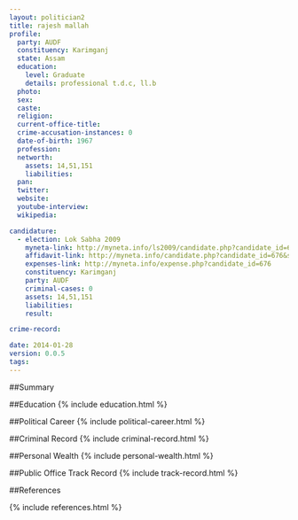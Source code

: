 ```yaml
---
layout: politician2
title: rajesh mallah
profile: 
  party: AUDF
  constituency: Karimganj
  state: Assam
  education: 
    level: Graduate
    details: professional t.d.c, ll.b
  photo: 
  sex: 
  caste: 
  religion: 
  current-office-title: 
  crime-accusation-instances: 0
  date-of-birth: 1967
  profession: 
  networth: 
    assets: 14,51,151
    liabilities: 
  pan: 
  twitter: 
  website: 
  youtube-interview: 
  wikipedia: 

candidature: 
  - election: Lok Sabha 2009
    myneta-link: http://myneta.info/ls2009/candidate.php?candidate_id=676
    affidavit-link: http://myneta.info/candidate.php?candidate_id=676&scan=original
    expenses-link: http://myneta.info/expense.php?candidate_id=676
    constituency: Karimganj 
    party: AUDF
    criminal-cases: 0
    assets: 14,51,151
    liabilities: 
    result:  

crime-record: 

date: 2014-01-28
version: 0.0.5
tags: 
---
```

##Summary


##Education
{% include education.html %}


##Political Career
{% include political-career.html %}


##Criminal Record
{% include criminal-record.html %}


##Personal Wealth
{% include personal-wealth.html %}


##Public Office Track Record
{% include track-record.html %}


##References


{% include references.html %}